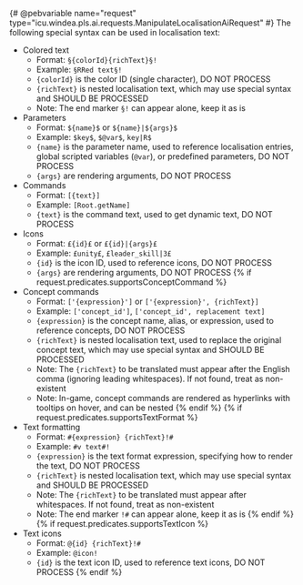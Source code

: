 {# @pebvariable name="request" type="icu.windea.pls.ai.requests.ManipulateLocalisationAiRequest" #}
The following special syntax can be used in localisation text:
- Colored text
  - Format: `§{colorId}{richText}§!`
  - Example: `§RRed text§!`
  - `{colorId}` is the color ID (single character), DO NOT PROCESS
  - `{richText}` is nested localisation text, which may use special syntax and SHOULD BE PROCESSED
  - Note: The end marker `§!` can appear alone, keep it as is
- Parameters
  - Format: `${name}$` or `${name}|${args}$`
  - Example: `$key$`, `$@var$`, `key|R$`
  - `{name}` is the parameter name, used to reference localisation entries, global scripted variables (`@var`), or predefined parameters, DO NOT PROCESS
  - `{args}` are rendering arguments, DO NOT PROCESS
- Commands
  - Format: `[{text}]`
  - Example: `[Root.getName]`
  - `{text}` is the command text, used to get dynamic text, DO NOT PROCESS
- Icons
  - Format: `£{id}£` or `£{id}|{args}£`
  - Example: `£unity£`, `£leader_skill|3£`
  - `{id}` is the icon ID, used to reference icons, DO NOT PROCESS
  - `{args}` are rendering arguments, DO NOT PROCESS
{% if request.predicates.supportsConceptCommand %}
- Concept commands
  - Format: `['{expression}']` or `['{expression}', {richText}]`
  - Example: `['concept_id']`, `['concept_id', replacement text]`
  - `{expression}` is the concept name, alias, or expression, used to reference concepts, DO NOT PROCESS
  - `{richText}` is nested localisation text, used to replace the original concept text, which may use special syntax and SHOULD BE PROCESSED
  - Note: The `{richText}` to be translated must appear after the English comma (ignoring leading whitespaces). If not found, treat as non-existent
  - Note: In-game, concept commands are rendered as hyperlinks with tooltips on hover, and can be nested
{% endif %}
{% if request.predicates.supportsTextFormat %}
- Text formatting
  - Format: `#{expression} {richText}!#`
  - Example: `#v text#!`
  - `{expression}` is the text format expression, specifying how to render the text, DO NOT PROCESS
  - `{richText}` is nested localisation text, which may use special syntax and SHOULD BE PROCESSED
  - Note: The `{richText}` to be translated must appear after whitespaces. If not found, treat as non-existent
  - Note: The end marker `!#` can appear alone, keep it as is
{% endif %}
{% if request.predicates.supportsTextIcon %}
- Text icons
  - Format: `@{id} {richText}!#`
  - Example: `@icon!`
  - `{id}` is the text icon ID, used to reference text icons, DO NOT PROCESS
{% endif %}